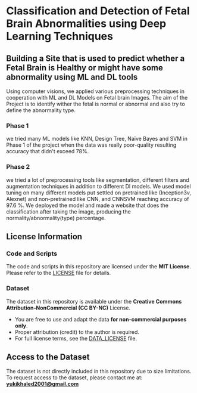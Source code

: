 # Classification and Detection of Fetal Brain Abnormalities using Deep Learning Techniques
## Building a Site that is used to predict whether a Fetal Brain is Healthy or might have some abnormality using ML and DL tools

Using computer visions, we applied various preprocessing techniques in cooperation with ML and DL Models on Fetal brain Images.
The aim of the Project is to identify wither the fetal is normal or abnormal and also try to define the abnormality type.

### Phase 1
we tried many ML models like KNN, Design Tree, Naïve Bayes and SVM in Phase 1 of the project when the data was really poor-quality resulting accuracy that didn't exceed 78%.

### Phase 2 
we tried a lot of preprocessing tools like segmentation, different filters and augmentation techniques in addition to different Dl models. 
We used model tuning on many different models put settled on pretrained like (Inception3v, Alexnet) and non-pretrained like CNN, and CNNSVM reaching accuracy of 97.6 %. We deployed the model and made a website that does the classification after taking the image, producing the normality/abnormality(type) percentage.

## License Information

### Code and Scripts  
The code and scripts in this repository are licensed under the **MIT License**.  
Please refer to the [LICENSE](LICENSE) file for details.

### Dataset  
The dataset in this repository is available under the **Creative Commons Attribution-NonCommercial (CC BY-NC)** License.  
- You are free to use and adapt the data **for non-commercial purposes only**.  
- Proper attribution (credit) to the author is required.  
- For full license terms, see the [DATA_LICENSE](DATA_LICENSE) file.  

## Access to the Dataset  
The dataset is not directly included in this repository due to size limitations.  
To request access to the dataset, please contact me at:  
**yukikhaled2001@gmail.com**  

